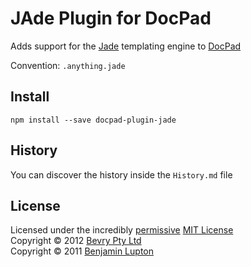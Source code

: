 # JAde Plugin for DocPad
Adds support for the [Jade](http://jade-lang.com/) templating engine to [DocPad](https://docpad.org)

Convention:  `.anything.jade`


## Install

```
npm install --save docpad-plugin-jade
```


## History
You can discover the history inside the `History.md` file


## License
Licensed under the incredibly [permissive](http://en.wikipedia.org/wiki/Permissive_free_software_licence) [MIT License](http://creativecommons.org/licenses/MIT/)
<br/>Copyright &copy; 2012 [Bevry Pty Ltd](http://bevry.me)
<br/>Copyright &copy; 2011 [Benjamin Lupton](http://balupton.com)
